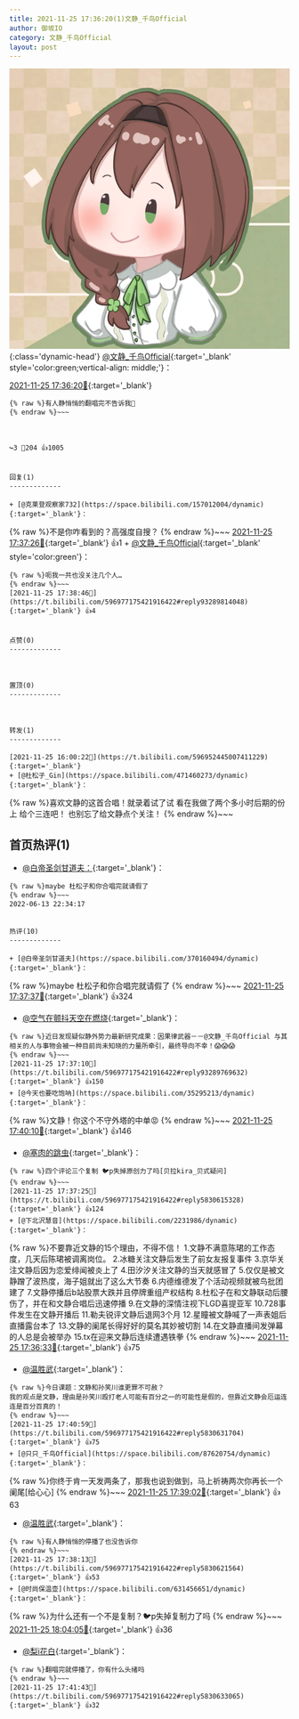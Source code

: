 ```yaml
---
title: 2021-11-25 17:36:20(1)文静_千鸟Official
author: 御坂IO
category: 文静_千鸟Official
layout: post
---
```


![img](/images/ac7482ed1b9a7f203dc68c0c4a77c488a27b108a.jpg){:class='dynamic-head'}
[@文静_千鸟Official](https://space.bilibili.com/667526012/dynamic){:target='_blank' style='color:green;vertical-align: middle;'}：

[2021-11-25 17:36:20🔗](https://t.bilibili.com/596977175421916422){:target='_blank'}

~~~
{% raw %}有人静悄悄的翻唱完不告诉我💢
{% endraw %}~~~



↪️3 💬204 👍1005


回复(1)
-------------

+ [@克莱登观察家732](https://space.bilibili.com/157012004/dynamic){:target='_blank'}：
~~~
{% raw %}不是你咋看到的？高强度自搜？
{% endraw %}~~~
[2021-11-25 17:37:26🔗](https://t.bilibili.com/596977175421916422#reply5830620122){:target='_blank'} 👍1
    + [@文静_千鸟Official](https://space.bilibili.com/667526012/dynamic){:target='_blank' style='color:green'}：
~~~
{% raw %}呃我一共也没关注几个人…
{% endraw %}~~~
[2021-11-25 17:38:46🔗](https://t.bilibili.com/596977175421916422#reply93289814048){:target='_blank'} 👍4


点赞(0)
-------------



置顶(0)
-------------



转发(1)
-------------

[2021-11-25 16:00:22🔗](https://t.bilibili.com/596952445007411229){:target='_blank'}
+ [@杜松子_Gin](https://space.bilibili.com/471460273/dynamic){:target='_blank'}：
~~~
{% raw %}喜欢文静的这首合唱！就录着试了试
看在我做了两个多小时后期的份上
给个三连吧！
也别忘了给文静点个关注！
{% endraw %}~~~






首页热评(1)
-------------

+ [@白帝圣剑甘道夫：](https://space.bilibili.com/370160494/dynamic){:target='_blank'}：
~~~
{% raw %}maybe 杜松子和你合唱完就请假了
{% endraw %}~~~
2022-06-13 22:34:17


热评(10)
-------------

+ [@白帝圣剑甘道夫](https://space.bilibili.com/370160494/dynamic){:target='_blank'}：
~~~
{% raw %}maybe 杜松子和你合唱完就请假了
{% endraw %}~~~
[2021-11-25 17:37:37🔗](https://t.bilibili.com/596977175421916422#reply93289782496){:target='_blank'} 👍324
+ [@空气在颤抖天空在燃烧](https://space.bilibili.com/106796032/dynamic){:target='_blank'}：
~~~
{% raw %}近日发现疑似静外势力最新研究成果：因果律武器－－@文静_千鸟Official 与其相关的人与事物会被一种目前尚未知晓的力量所牵引，最终导向不幸！😱😱😱
{% endraw %}~~~
[2021-11-25 17:37:10🔗](https://t.bilibili.com/596977175421916422#reply93289769632){:target='_blank'} 👍150
+ [@今天也要吃饱呐](https://space.bilibili.com/35295213/dynamic){:target='_blank'}：
~~~
{% raw %}文静！你这个不守外塔的中单😡
{% endraw %}~~~
[2021-11-25 17:40:10🔗](https://t.bilibili.com/596977175421916422#reply5830635084){:target='_blank'} 👍146
+ [@塞肉的跳虫](https://space.bilibili.com/402443133/dynamic){:target='_blank'}：
~~~
{% raw %}四个评论三个复制 🐦p失掉原创力了吗[贝拉kira_贝式疑问]
{% endraw %}~~~
[2021-11-25 17:37:25🔗](https://t.bilibili.com/596977175421916422#reply5830615328){:target='_blank'} 👍124
+ [@下北沢慧音](https://space.bilibili.com/2231986/dynamic){:target='_blank'}：
~~~
{% raw %}不要靠近文静的15个理由，不得不信！
1.文静不满意陈珺的工作态度，几天后陈珺被调离岗位。
2.冰糖关注文静后发生了前女友报复事件
3.京华关注文静后因为恋爱绯闻被炎上了
4.田汐汐关注文静的当天就感冒了
5.仅仅是被文静蹭了波热度，海子姐就出了这么大节奏
6.内德维德发了个活动视频就被鸟批团建了
7.文静停播后b站股票大跌并且停牌重组产权结构
8.杜松子在和文静联动后腰伤了，并在和文静合唱后迅速停播
9.在文静的深情注视下LGD喜提亚军
10.728事件发生在文静开播后
11.勒夫锐评文静后退网3个月
12.星瞳被文静喊了一声表姐后直播露台本了
13.文静的阑尾长得好好的莫名其妙被切割
14.在文静直播间发弹幕的人总是会被举办
15.tx在迎来文静后连续遭遇铁拳
{% endraw %}~~~
[2021-11-25 17:36:33🔗](https://t.bilibili.com/596977175421916422#reply93289592240){:target='_blank'} 👍75
+ [@温胜武](https://space.bilibili.com/33630561/dynamic){:target='_blank'}：
~~~
{% raw %}今日课题：文静和孙笑川谁更罪不可赦？
我的观点是文静，理由是孙笑川殴打老人可能有百分之一的可能性是假的，但靠近文静会厄运连连是百分百真的！
{% endraw %}~~~
[2021-11-25 17:40:59🔗](https://t.bilibili.com/596977175421916422#reply5830631704){:target='_blank'} 👍75
+ [@只只_千鸟Official](https://space.bilibili.com/87620754/dynamic){:target='_blank'}：
~~~
{% raw %}你终于肯一天发两条了，那我也说到做到，马上祈祷两次你再长一个阑尾[给心心]
{% endraw %}~~~
[2021-11-25 17:39:02🔗](https://t.bilibili.com/596977175421916422#reply5830623106){:target='_blank'} 👍63
+ [@温胜武](https://space.bilibili.com/33630561/dynamic){:target='_blank'}：
~~~
{% raw %}有人静悄悄的停播了也没告诉你
{% endraw %}~~~
[2021-11-25 17:38:13🔗](https://t.bilibili.com/596977175421916422#reply5830621564){:target='_blank'} 👍53
+ [@时尚保温壶](https://space.bilibili.com/631456651/dynamic){:target='_blank'}：
~~~
{% raw %}为什么还有一个不是复制？🐦p失掉复制力了吗
{% endraw %}~~~
[2021-11-25 18:04:05🔗](https://t.bilibili.com/596977175421916422#reply5830759496){:target='_blank'} 👍36
+ [@梨i花白](https://space.bilibili.com/4859949/dynamic){:target='_blank'}：
~~~
{% raw %}翻唱完就停播了，你有什么头绪吗
{% endraw %}~~~
[2021-11-25 17:41:43🔗](https://t.bilibili.com/596977175421916422#reply5830633065){:target='_blank'} 👍32


